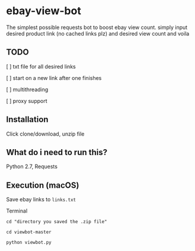 # ebay-view-bot
The simplest possible requests bot to boost ebay view count. simply input desired product link (no cached links plz) and desired view count and voila

## TODO
[ ] txt file for all desired links 

[ ] start on a new link after one finishes

[ ] multithreading

[ ] proxy support

## Installation
Click clone/download, unzip file 

## What do i need to run this?
Python 2.7, Requests

## Execution (macOS)

Save ebay links to `links.txt`

Terminal

`cd "directory you saved the .zip file"`

`cd viewbot-master`

`python viewbot.py`

